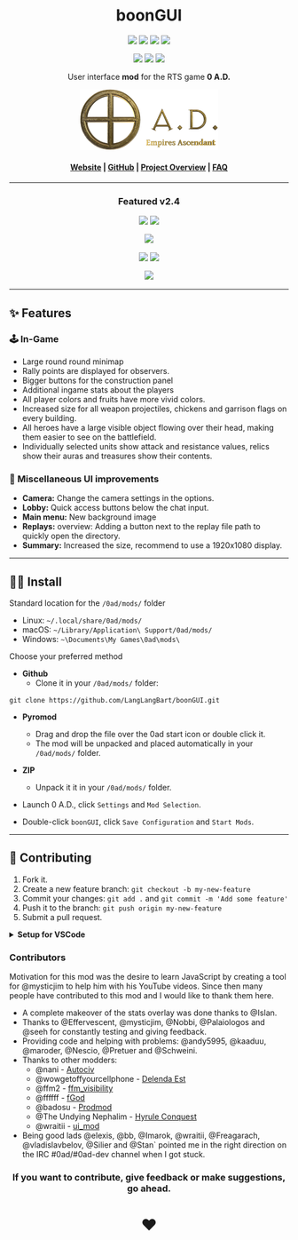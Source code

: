 <!-- Title -->
<div align="center">

# boonGUI <br>

<p>
<a href="https://github.com/LangLangBart/boonGUI/releases"><img src="https://img.shields.io/github/release/LangLangBart/boonGUI.svg?style=for-the-badge&color=gold&label=Version" height="18"></a>
<a href="https://play0ad.com/download/"><img src="https://img.shields.io/badge/Compatibility-Alpha25%3A%20Yaunā-gold?style=for-the-badge" height="18"></a>
<a href="https://wildfiregames.com/forum/topic/37147-boongui/"><img src="https://img.shields.io/github/downloads/LangLangBart/boonGUI/total.svg?color=gold&amp&label=%E2%88%91%20Downloads&amp&style=for-the-badge" height="18"></a>
<a href="https://wildfiregames.com/forum/topic/37147-boongui/"><img src="https://img.shields.io/badge/Discussion-Forum-gold?style=for-the-badge" height="18"></a>
</p>

<p>
<a href="https://github.com/LangLangBart/boonGUI/commits/main"><img src="https://img.shields.io/github/commits-since/LangLangBart/boonGUI/latest/main?style=for-the-badge" height="18"></a>
<a href="https://github.com/LangLangBart/boonGUI/actions/workflows/lint.yml"><img src="https://img.shields.io/github/workflow/status/LangLangBart/boonGUI/Lint/main?label=ESLint&style=for-the-badge" height="18"></a>
<a href="https://github.com/LangLangBart/boonGUI/commits/main"><img src="https://img.shields.io/github/commit-activity/m/LangLangBart/boonGUI?style=for-the-badge" height="18"></a>
</p>

User interface **mod** for the RTS game **0 A.D.**

<!-- 0 A.D. logo -->
<a href="https://play0ad.com"><img src="Images/0ad_logo.png" width="250">

<h4>
  <a href="https://play0ad.com/re-release-of-0-a-d-alpha-25-yauna/">Website</a>
  <span> | </span>
  <a href="https://github.com/0ad/0ad">GitHub</a>
  <span> | </span>
  <a href="https://peertube.debian.social/videos/watch/7d134d11-0b25-42bc-92dd-13c496863e8e">Project Overview</a>
  <span> | </span>
  <a href="https://trac.wildfiregames.com/wiki/FAQ">FAQ</a>
</h4>

---

### Featured v2.4
<p>
<a href="https://www.youtube.com/channel/UC5Sf1aQufzzWATg9TJzg7mQ"><img src="https://img.shields.io/static/v1?label=Channel&message=0AD%20Newbie%20Rush&logo=YouTube&color=FF0000&style=for-the-badge" height="18"></a>
<a href="https://www.youtube.com/watch?v=CA2ZaEsDkiA"><img src="https://img.shields.io/youtube/views/CA2ZaEsDkiA?color=FF0000&logo=youtube&style=for-the-badge" height="18"></a>
</p>
<p align="center">
<a href="http://www.youtube.com/watch?v=CA2ZaEsDkiA"><img src="http://img.youtube.com/vi/CA2ZaEsDkiA/0.jpg" width="325"></a>
</p>

<p>
<a href="https://www.youtube.com/channel/UCnpCp_OvNm0_FgD_5rSrxbw"><img src="https://img.shields.io/static/v1?label=Channel&message=Plan%26Go:%200%20%20A.D.&logo=YouTube&color=FF0000&style=for-the-badge" height="18"></a>
 <a href="https://www.youtube.com/watch?v=PhdbEN6UoG4"><img src="https://img.shields.io/youtube/views/PhdbEN6UoG4?color=FF0000&logo=youtube&style=for-the-badge" height="18"></a>
</p>
<p align="center">
<a href="https://www.youtube.com/watch?v=PhdbEN6UoG4"><img src="http://img.youtube.com/vi/PhdbEN6UoG4/0.jpg" width="325"></a>
</p>

</div>

---

## ✨ Features
### 🕹 In-Game
  * Large round round minimap
  * Rally points are displayed for observers.
  * Bigger buttons for the construction panel
  * Additional ingame stats about the players
  * All player colors and fruits have more vivid colors.
  * Increased size for all weapon projectiles, chickens and garrison flags on every building.
  * All heroes have a large visible object flowing over their head, making them easier to see on the battlefield.
  * Individually selected units show attack and resistance values, relics show their auras and treasures show their contents.

### 🎯 Miscellaneous UI improvements
  * **Camera:** Change the camera settings in the options.
  * **Lobby:** Quick access buttons below the chat input.
  * **Main menu:** New background image
  * **Replays:** overview: Adding a button next to the replay file path to quickly open the directory.
  * **Summary:** Increased the size, recommend to use a 1920x1080 display.

---

## 👨‍💻 Install
Standard location for the `/0ad/mods/` folder
* Linux: `~/.local/share/0ad/mods/`
* macOS: `~/Library/Application\ Support/0ad/mods/`
* Windows: `~\Documents\My Games\0ad\mods\`

Choose your preferred method
* **Github**
  * Clone it in your `/0ad/mods/` folder:
```
git clone https://github.com/LangLangBart/boonGUI.git
```

* **Pyromod**
  * Drag and drop the file over the 0ad start icon or double click it.
  * The mod will be unpacked and placed automatically in your `/0ad/mods/` folder.
* **ZIP**
  * Unpack it it in your `/0ad/mods/` folder.

* Launch 0 A.D., click `Settings` and `Mod Selection`.
* Double-click `boonGUI`, click `Save Configuration` and `Start Mods`.

---

## 💪 Contributing
1. Fork it.
2. Create a new feature branch: `git checkout -b my-new-feature`
3. Commit your changes: `git add .` and `git commit -m 'Add some feature'`
4. Push it to the branch: `git push origin my-new-feature`
5. Submit a pull request.

<details>
 <summary><b>Setup for VSCode</b></summary>
<p>

#### Javacript
Mirroring the linting process from 0 A.D. by using [ESLint](https://eslint.org) and an adopted set of rules defined in the [eslintrc.json](../.eslintrc.json) file.

* (1/2) install `node.js` e.g. via Homebrew (macOS) and after that install the `yarn` package globally.

```zsh
brew install node
npm install -g yarn
```

* (2/2) The dependencies are defined in the `package.json` file and can be simply installed by running:

```zsh
yarn install
# [Optional] A pre-commit hook to check your working copy for lint problems and fix them if possible is defined in the package.json file. To use it, run the following command once. If you make changes to the hook, run the command again.
npx simple-git-hooks
# Confirmation messages
# [INFO] Successfully set the pre-commit with command: yarn lint-staged
# [INFO] Successfully set all git hooks
```

* The `.vscode` settings have been set up to automatically adjust your code to the rules when you save the document.
* An optional installation of the [VSCode ESLint extension](https://marketplace.visualstudio.com/items?itemName=dbaeumer.vscode-eslint) will run eslint on each file and display warnings/errors immediately.
* Alternatively, you can skip all the steps above and just lint and correct your entire repository with the following commands.

```zsh
npx eslint .
npx eslint . --fix
```

#### XML
When working with XML files, I use the default settings of the [VSCode XML Tools extension](https://marketplace.visualstudio.com/items?itemName=DotJoshJohnson.xml).

</p>
</details>

### Contributors
Motivation for this mod was the desire to learn JavaScript by creating a tool for @mysticjim to help him with his YouTube videos. Since then many people have contributed to this mod and I would like to thank them here.
* A complete makeover of the stats overlay was done thanks to @Islan.
* Thanks to @Effervescent, @mysticjim, @Nobbi, @Palaiologos and @seeh for constantly testing and giving feedback.
* Providing code and helping with problems: @andy5995, @kaaduu, @maroder, @Nescio, @Pretuer and @Schweini.
* Thanks to other modders:
  * @nani - [Autociv](https://github.com/nanihadesuka/autociv)
  * @wowgetoffyourcellphone - [Delenda Est](https://github.com/JustusAvramenko/delenda_est)
  * @ffm2 - [ffm_visibility](https://wildfiregames.com/forum/topic/27124-ffm_visibility-mod/)
  * @ffffff - [fGod](https://github.com/fraizy22/fgodmod)
  * @badosu - [Prodmod](https://github.com/badosu/prodmod)
  * @The Undying Nephalim - [Hyrule Conquest](https://www.moddb.com/mods/hyrule-conquest)
  * @wraitii - [ui_mod](https://github.com/wraitii/ui_mod)
* Being good lads @elexis, @bb, @Imarok, @wraitii, @Freagarach, @vladislavbelov, @Silier and @Stan` pointed me in the right direction on the IRC #0ad/#0ad-dev channel when I got stuck.

<div align="center">

### If you want to contribute, give feedback or make suggestions, go ahead.
# ❤️

</div>
